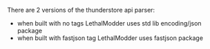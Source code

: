 There are 2 versions of the thunderstore api parser:

- when built with no tags LethalModder uses std lib encoding/json package
- when built with fastjson tag LethalModder uses fastjson package

